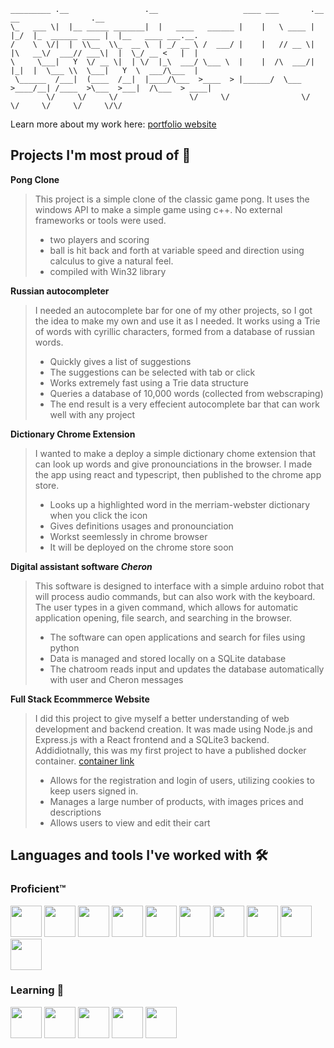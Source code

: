 ```
_________ .__                 .__                   ____ ___       .__   __                .__                  
\_   ___ \|  |__ _____ _______|  |   ____   ______ |    |   \ ____ |  |_/  |_  ______ ____ |  |__   ____ ___.__.
/    \  \/|  |  \\__  \\_  __ \  | _/ __ \ /  ___/ |    |   // __ \|  |\   __\/  ___// ___\|  |  \_/ __ <   |  |
\     \___|   Y  \/ __ \|  | \/  |_\  ___/ \___ \  |    |  /\  ___/|  |_|  |  \___ \\  \___|   Y  \  ___/\___  |
 \______  /___|  (____  /__|  |____/\___  >____  > |______/  \___  >____/__| /____  >\___  >___|  /\___  > ____|
        \/     \/     \/                \/     \/                \/               \/     \/     \/     \/\/     
```

Learn more about my work here: [portfolio website](https://charles-ueltschey-portfolio.netlify.app/)

## Projects I'm most proud of 💪

**Pong Clone**
> This project is a simple clone of the classic game pong. It uses the windows API to make a simple game using c++. No external frameworks or tools were used.
> * two players and scoring
> * ball is hit back and forth at variable speed and direction using calculus to give a natural feel.
> * compiled with Win32 library

**Russian autocompleter**
> I needed an autocomplete bar for one of my other projects, so I got the idea to make my own
> and use it as I needed. It works using a Trie of words with cyrillic characters, formed from a database of russian words.
> * Quickly gives a list of suggestions
> * The suggestions can be selected with tab or click
> * Works extremely fast using a Trie data structure
> * Queries a database of 10,000 words (collected from webscraping)
> * The end result is a very effecient autocomplete bar that can work well with any project

**Dictionary Chrome Extension**
> I wanted to make a deploy a simple dictionary chome extension that can look up words and give
> pronounciations in the browser. I made the app using react and typescript, then published to the chrome app store.
>
> * Looks up a highlighted word in the merriam-webster dictionary when you click the icon
> * Gives definitions usages and pronounciation
> * Workst seemlessly in chrome browser
> * It will be deployed on the chrome store soon

**Digital assistant software _Cheron_**
> This software is designed to interface with a simple arduino robot that will process audio commands, but can also work with the keyboard.
>  The user types in a given command, which allows for automatic application opening, file search, and searching in the browser.
> 
> * The software can open applications and search for files using python
> * Data is managed and stored locally on a SQLite database
> * The chatroom reads input and updates the database automatically with user and Cheron messages

**Full Stack Ecommmerce Website**
> I did this project to give myself a better understanding of web development and backend creation. It was made using
> Node.js and Express.js with a React frontend and a SQLite3 backend. Addidiotnally, this was my first project to have a
> published docker container. [container link](https://hub.docker.com/r/chaseuelt/lawn-depot)
>
> * Allows for the registration and login of users, utilizing cookies to keep users signed in.
> * Manages a large number of products, with images prices and descriptions
> * Allows users to view and edit their cart


## Languages and tools I've worked with 🛠️
### Proficient™️
 <img src="https://github.com/cueltschey/cueltschey/assets/68715119/210578cc-8185-4e98-959f-b76ee47a34c9" width="50" height="50">
 
 <img src="https://github.com/cueltschey/cueltschey/assets/68715119/dab66d02-6c07-494c-9e92-c94dde2ed5c1" width="50" height="50">
 <img src="https://github.com/cueltschey/cueltschey/assets/68715119/a296e028-8f86-4f2d-8494-e94329610732" width="50" height="50">
 <img src="https://github.com/cueltschey/cueltschey/assets/68715119/b8a67e30-8463-4a1e-b09e-22e5b246a955" width="50" height="50">
 
 
 <img src="https://github.com/cueltschey/cueltschey/assets/68715119/31d558e2-eb25-41f7-bcb3-a7021fa8d598" width="50" height="50">
 <img src="https://github.com/cueltschey/cueltschey/assets/68715119/8cdc82de-8dbb-428c-a232-ec7fe593c22a" width="50" height="50">
 <img src="https://github.com/cueltschey/cueltschey/assets/68715119/9fca348c-cc3d-4571-b286-840be611b4ff" width="50" height="50">
 <img src="https://github.com/cueltschey/cueltschey/assets/68715119/9784ce14-8172-4c17-819e-5640a16f2a0a" width="50" height="50">
 <img src="https://github.com/cueltschey/cueltschey/assets/68715119/576ae365-007a-4386-a9dc-193c77235348" width="50" height="50">
 
 <img src="https://github.com/cueltschey/cueltschey/assets/68715119/39dc52bc-a328-4f59-829e-28871613d262" width="50" height="50">

### Learning 📖
<img src="https://github.com/cueltschey/cueltschey/assets/68715119/1ea54679-a22f-4562-86c0-088b0e5ffc0c" width="50" height="50">
<img src="https://github.com/cueltschey/cueltschey/assets/68715119/aef6b352-244e-4832-9e62-6cc327a89db9" width="50" height="50">
<img src="https://github.com/cueltschey/cueltschey/assets/68715119/57a4be9b-1853-48fb-ac04-7b46367243ac" width="50" height="50">
<img src="https://github.com/cueltschey/cueltschey/assets/68715119/5bb9e187-5420-439b-b1f2-4c3a97573678" width="50" height="50">
 <img src="https://github.com/cueltschey/cueltschey/assets/68715119/119c3ba5-1e6b-4896-b37e-519c0b061fb2" width="50" height="50">
